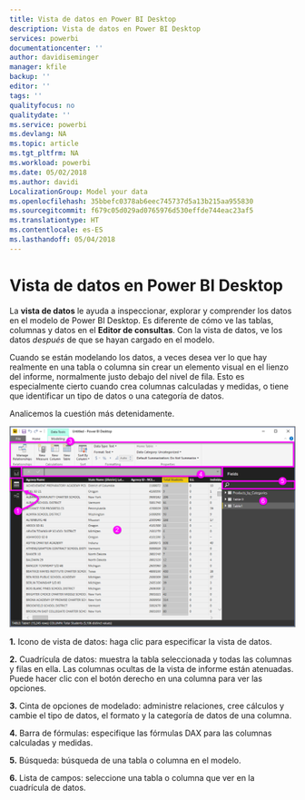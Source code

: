 ```yaml
---
title: Vista de datos en Power BI Desktop
description: Vista de datos en Power BI Desktop
services: powerbi
documentationcenter: ''
author: davidiseminger
manager: kfile
backup: ''
editor: ''
tags: ''
qualityfocus: no
qualitydate: ''
ms.service: powerbi
ms.devlang: NA
ms.topic: article
ms.tgt_pltfrm: NA
ms.workload: powerbi
ms.date: 05/02/2018
ms.author: davidi
LocalizationGroup: Model your data
ms.openlocfilehash: 35bbefc0378ab6eec745737d5a13b215aa955830
ms.sourcegitcommit: f679c05d029ad0765976d530effde744eac23af5
ms.translationtype: HT
ms.contentlocale: es-ES
ms.lasthandoff: 05/04/2018
---
```

# <a name="data-view-in-power-bi-desktop"></a>Vista de datos en Power BI Desktop
La **vista de datos** le ayuda a inspeccionar, explorar y comprender los datos en el modelo de Power BI Desktop. Es diferente de cómo ve las tablas, columnas y datos en el **Editor de consultas**. Con la vista de datos, ve los datos *después* de que se hayan cargado en el modelo.

Cuando se están modelando los datos, a veces desea ver lo que hay realmente en una tabla o columna sin crear un elemento visual en el lienzo del informe, normalmente justo debajo del nivel de fila. Esto es especialmente cierto cuando crea columnas calculadas y medidas, o tiene que identificar un tipo de datos o una categoría de datos.

Analicemos la cuestión más detenidamente.

![](media/desktop-data-view/dataview_fullscreen.png)

**1.** Icono de vista de datos: haga clic para especificar la vista de datos.

**2.** Cuadrícula de datos: muestra la tabla seleccionada y todas las columnas y filas en ella. Las columnas ocultas de la vista de informe están atenuadas. Puede hacer clic con el botón derecho en una columna para ver las opciones.

**3.** Cinta de opciones de modelado: administre relaciones, cree cálculos y cambie el tipo de datos, el formato y la categoría de datos de una columna.

**4.** Barra de fórmulas: especifique las fórmulas DAX para las columnas calculadas y medidas.

**5.** Búsqueda: búsqueda de una tabla o columna en el modelo.

**6.** Lista de campos: seleccione una tabla o columna que ver en la cuadrícula de datos.

